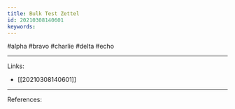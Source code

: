```yaml
---
title: Bulk Test Zettel
id: 20210308140601
keywords:
---
```

#alpha #bravo #charlie #delta #echo

---
Links:

- [[20210308140601]]

---
References:
